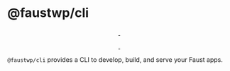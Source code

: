# @faustwp/cli

<p align="center">
  <a aria-label="NPM version" href="https://www.npmjs.com/package/@faustwp/cli">
    <img alt="" src="https://img.shields.io/npm/v/@faustwp/cli?color=7e5cef&style=for-the-badge">
  </a>

  <a aria-label="License" href="https://github.com/wpengine/faustjs/blob/canary/LICENSE">
    <img alt="" src="https://img.shields.io/npm/l/@faustwp/cli?color=7e5cef&style=for-the-badge">
  </a>
</p>

<p align="center">
  <a aria-label="Faust.js Next Downloads Per Month" href="https://www.npmjs.com/package/@faustwp/cli">
    <img alt="" src="https://img.shields.io/npm/dm/@faustwp/cli?color=7e5cef&style=for-the-badge&label=@faustwp/cli">
  </a>
  <a aria-label="Faust.js Next Downloads Per Week" href="https://www.npmjs.com/package/@faustwp/cli">
    <img alt="" src="https://img.shields.io/npm/dw/@faustwp/cli?color=7e5cef&style=for-the-badge&label=@faustwp/cli">
  </a>
</p>

`@faustwp/cli` provides a CLI to develop, build, and serve your Faust apps.
